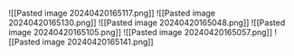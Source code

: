 ![[Pasted image 20240420165117.png]]
![[Pasted image 20240420165130.png]]
![[Pasted image 20240420165048.png]]
![[Pasted image 20240420165105.png]]
![[Pasted image 20240420165057.png]]
![[Pasted image 20240420165141.png]]